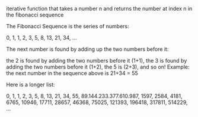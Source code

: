 iterative function that takes a number n 
and returns the number at index n in the fibonacci sequence

The Fibonacci Sequence is the series of numbers:

0, 1, 1, 2, 3, 5, 8, 13, 21, 34, ...

The next number is found by adding up the two numbers before it:

the 2 is found by adding the two numbers before it (1+1),
the 3 is found by adding the two numbers before it (1+2),
the 5 is (2+3),
and so on!
Example: the next number in the sequence above is 21+34 = 55

Here is a longer list:

0, 1, 1, 2, 3, 5, 8, 13, 21, 34, 55, 
89.144.233.377.610.987, 1597, 2584, 4181, 
6765, 10946, 17711, 28657, 46368, 75025, 
121393, 196418, 317811, 514229, ...